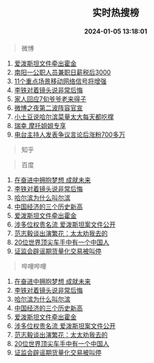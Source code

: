 <div align="center"><h2>实时热搜榜</h2><h4>2024-01-05 13:18:01</h4></div>

> 微博  

1. [爱泼斯坦文件牵出霍金](https://s.weibo.com/weibo?q=%23%E7%88%B1%E6%B3%BC%E6%96%AF%E5%9D%A6%E6%96%87%E4%BB%B6%E7%89%B5%E5%87%BA%E9%9C%8D%E9%87%91%23&t=31&band_rank=1&Refer=top)<br />
2. [南阳一公职人员兼职日薪税后3000](https://s.weibo.com/weibo?q=%23%E5%8D%97%E9%98%B3%E4%B8%80%E5%85%AC%E8%81%8C%E4%BA%BA%E5%91%98%E5%85%BC%E8%81%8C%E6%97%A5%E8%96%AA%E7%A8%8E%E5%90%8E3000%23&t=31&band_rank=2&Refer=top)<br />
3. [11个重点场景移动网络信号将增强](https://s.weibo.com/weibo?q=%2311%E4%B8%AA%E9%87%8D%E7%82%B9%E5%9C%BA%E6%99%AF%E7%A7%BB%E5%8A%A8%E7%BD%91%E7%BB%9C%E4%BF%A1%E5%8F%B7%E5%B0%86%E5%A2%9E%E5%BC%BA%23&t=31&band_rank=3&Refer=top)<br />
4. [李铁对着镜头说非常后悔](https://s.weibo.com/weibo?q=%23%E6%9D%8E%E9%93%81%E5%AF%B9%E7%9D%80%E9%95%9C%E5%A4%B4%E8%AF%B4%E9%9D%9E%E5%B8%B8%E5%90%8E%E6%82%94%23&t=31&band_rank=4&Refer=top)<br />
5. [家人回应7旬爷爷老来得子](https://s.weibo.com/weibo?q=%23%E5%AE%B6%E4%BA%BA%E5%9B%9E%E5%BA%947%E6%97%AC%E7%88%B7%E7%88%B7%E8%80%81%E6%9D%A5%E5%BE%97%E5%AD%90%23&t=31&band_rank=5&Refer=top)<br />
6. [微博之夜第二波阵容官宣](https://s.weibo.com/weibo?q=%23%E5%BE%AE%E5%8D%9A%E4%B9%8B%E5%A4%9C%E7%AC%AC%E4%BA%8C%E6%B3%A2%E9%98%B5%E5%AE%B9%E5%AE%98%E5%AE%A3%23&t=31&band_rank=6&Refer=top)<br />
7. [小土豆说哈尔滨菜量太大每天都吃撑](https://s.weibo.com/weibo?q=%23%E5%B0%8F%E5%9C%9F%E8%B1%86%E8%AF%B4%E5%93%88%E5%B0%94%E6%BB%A8%E8%8F%9C%E9%87%8F%E5%A4%AA%E5%A4%A7%E6%AF%8F%E5%A4%A9%E9%83%BD%E5%90%83%E6%92%91%23&t=31&band_rank=7&Refer=top)<br />
8. [瑞幸 摩托姐姐专享](https://s.weibo.com/weibo?q=%E7%91%9E%E5%B9%B8%20%E6%91%A9%E6%89%98%E5%A7%90%E5%A7%90%E4%B8%93%E4%BA%AB&t=31&band_rank=8&Refer=top)<br />
9. [电台主持人发表争议言论后涨粉700多万](https://s.weibo.com/weibo?q=%23%E7%94%B5%E5%8F%B0%E4%B8%BB%E6%8C%81%E4%BA%BA%E5%8F%91%E8%A1%A8%E4%BA%89%E8%AE%AE%E8%A8%80%E8%AE%BA%E5%90%8E%E6%B6%A8%E7%B2%89700%E5%A4%9A%E4%B8%87%23&t=31&band_rank=9&Refer=top)<br />

> 知乎  


> 百度  

1. [在奋进中拥抱梦想 成就未来](https://www.baidu.com/s?wd=%E5%9C%A8%E5%A5%8B%E8%BF%9B%E4%B8%AD%E6%8B%A5%E6%8A%B1%E6%A2%A6%E6%83%B3+%E6%88%90%E5%B0%B1%E6%9C%AA%E6%9D%A5&sa=fyb_news&rsv_dl=fyb_news)<br />
2. [李铁对着镜头说非常后悔](https://www.baidu.com/s?wd=%E6%9D%8E%E9%93%81%E5%AF%B9%E7%9D%80%E9%95%9C%E5%A4%B4%E8%AF%B4%E9%9D%9E%E5%B8%B8%E5%90%8E%E6%82%94&sa=fyb_news&rsv_dl=fyb_news)<br />
3. [哈尔滨为什么叫尔滨](https://www.baidu.com/s?wd=%E5%93%88%E5%B0%94%E6%BB%A8%E4%B8%BA%E4%BB%80%E4%B9%88%E5%8F%AB%E5%B0%94%E6%BB%A8&sa=fyb_news&rsv_dl=fyb_news)<br />
4. [中国经济的三个历史新高](https://www.baidu.com/s?wd=%E4%B8%AD%E5%9B%BD%E7%BB%8F%E6%B5%8E%E7%9A%84%E4%B8%89%E4%B8%AA%E5%8E%86%E5%8F%B2%E6%96%B0%E9%AB%98&sa=fyb_news&rsv_dl=fyb_news)<br />
5. [爱泼斯坦文件牵出霍金](https://www.baidu.com/s?wd=%E7%88%B1%E6%B3%BC%E6%96%AF%E5%9D%A6%E6%96%87%E4%BB%B6%E7%89%B5%E5%87%BA%E9%9C%8D%E9%87%91&sa=fyb_news&rsv_dl=fyb_news)<br />
6. [涉多位权贵名流 爱泼斯坦案文件公开](https://www.baidu.com/s?wd=%E6%B6%89%E5%A4%9A%E4%BD%8D%E6%9D%83%E8%B4%B5%E5%90%8D%E6%B5%81+%E7%88%B1%E6%B3%BC%E6%96%AF%E5%9D%A6%E6%A1%88%E6%96%87%E4%BB%B6%E5%85%AC%E5%BC%80&sa=fyb_news&rsv_dl=fyb_news)<br />
7. [范志毅谈出演繁花：太太劝我去的](https://www.baidu.com/s?wd=%E8%8C%83%E5%BF%97%E6%AF%85%E8%B0%88%E5%87%BA%E6%BC%94%E7%B9%81%E8%8A%B1%EF%BC%9A%E5%A4%AA%E5%A4%AA%E5%8A%9D%E6%88%91%E5%8E%BB%E7%9A%84&sa=fyb_news&rsv_dl=fyb_news)<br />
8. [20位世界顶尖车手中有一个中国人](https://www.baidu.com/s?wd=20%E4%BD%8D%E4%B8%96%E7%95%8C%E9%A1%B6%E5%B0%96%E8%BD%A6%E6%89%8B%E4%B8%AD%E6%9C%89%E4%B8%80%E4%B8%AA%E4%B8%AD%E5%9B%BD%E4%BA%BA&sa=fyb_news&rsv_dl=fyb_news)<br />
9. [证监会辟谣期货量化交易被叫停](https://www.baidu.com/s?wd=%E8%AF%81%E7%9B%91%E4%BC%9A%E8%BE%9F%E8%B0%A3%E6%9C%9F%E8%B4%A7%E9%87%8F%E5%8C%96%E4%BA%A4%E6%98%93%E8%A2%AB%E5%8F%AB%E5%81%9C&sa=fyb_news&rsv_dl=fyb_news)<br />

> 哔哩哔哩  

1. [在奋进中拥抱梦想 成就未来](https://www.baidu.com/s?wd=%E5%9C%A8%E5%A5%8B%E8%BF%9B%E4%B8%AD%E6%8B%A5%E6%8A%B1%E6%A2%A6%E6%83%B3+%E6%88%90%E5%B0%B1%E6%9C%AA%E6%9D%A5&sa=fyb_news&rsv_dl=fyb_news)<br />
2. [李铁对着镜头说非常后悔](https://www.baidu.com/s?wd=%E6%9D%8E%E9%93%81%E5%AF%B9%E7%9D%80%E9%95%9C%E5%A4%B4%E8%AF%B4%E9%9D%9E%E5%B8%B8%E5%90%8E%E6%82%94&sa=fyb_news&rsv_dl=fyb_news)<br />
3. [哈尔滨为什么叫尔滨](https://www.baidu.com/s?wd=%E5%93%88%E5%B0%94%E6%BB%A8%E4%B8%BA%E4%BB%80%E4%B9%88%E5%8F%AB%E5%B0%94%E6%BB%A8&sa=fyb_news&rsv_dl=fyb_news)<br />
4. [中国经济的三个历史新高](https://www.baidu.com/s?wd=%E4%B8%AD%E5%9B%BD%E7%BB%8F%E6%B5%8E%E7%9A%84%E4%B8%89%E4%B8%AA%E5%8E%86%E5%8F%B2%E6%96%B0%E9%AB%98&sa=fyb_news&rsv_dl=fyb_news)<br />
5. [爱泼斯坦文件牵出霍金](https://www.baidu.com/s?wd=%E7%88%B1%E6%B3%BC%E6%96%AF%E5%9D%A6%E6%96%87%E4%BB%B6%E7%89%B5%E5%87%BA%E9%9C%8D%E9%87%91&sa=fyb_news&rsv_dl=fyb_news)<br />
6. [涉多位权贵名流 爱泼斯坦案文件公开](https://www.baidu.com/s?wd=%E6%B6%89%E5%A4%9A%E4%BD%8D%E6%9D%83%E8%B4%B5%E5%90%8D%E6%B5%81+%E7%88%B1%E6%B3%BC%E6%96%AF%E5%9D%A6%E6%A1%88%E6%96%87%E4%BB%B6%E5%85%AC%E5%BC%80&sa=fyb_news&rsv_dl=fyb_news)<br />
7. [范志毅谈出演繁花：太太劝我去的](https://www.baidu.com/s?wd=%E8%8C%83%E5%BF%97%E6%AF%85%E8%B0%88%E5%87%BA%E6%BC%94%E7%B9%81%E8%8A%B1%EF%BC%9A%E5%A4%AA%E5%A4%AA%E5%8A%9D%E6%88%91%E5%8E%BB%E7%9A%84&sa=fyb_news&rsv_dl=fyb_news)<br />
8. [20位世界顶尖车手中有一个中国人](https://www.baidu.com/s?wd=20%E4%BD%8D%E4%B8%96%E7%95%8C%E9%A1%B6%E5%B0%96%E8%BD%A6%E6%89%8B%E4%B8%AD%E6%9C%89%E4%B8%80%E4%B8%AA%E4%B8%AD%E5%9B%BD%E4%BA%BA&sa=fyb_news&rsv_dl=fyb_news)<br />
9. [证监会辟谣期货量化交易被叫停](https://www.baidu.com/s?wd=%E8%AF%81%E7%9B%91%E4%BC%9A%E8%BE%9F%E8%B0%A3%E6%9C%9F%E8%B4%A7%E9%87%8F%E5%8C%96%E4%BA%A4%E6%98%93%E8%A2%AB%E5%8F%AB%E5%81%9C&sa=fyb_news&rsv_dl=fyb_news)<br />
